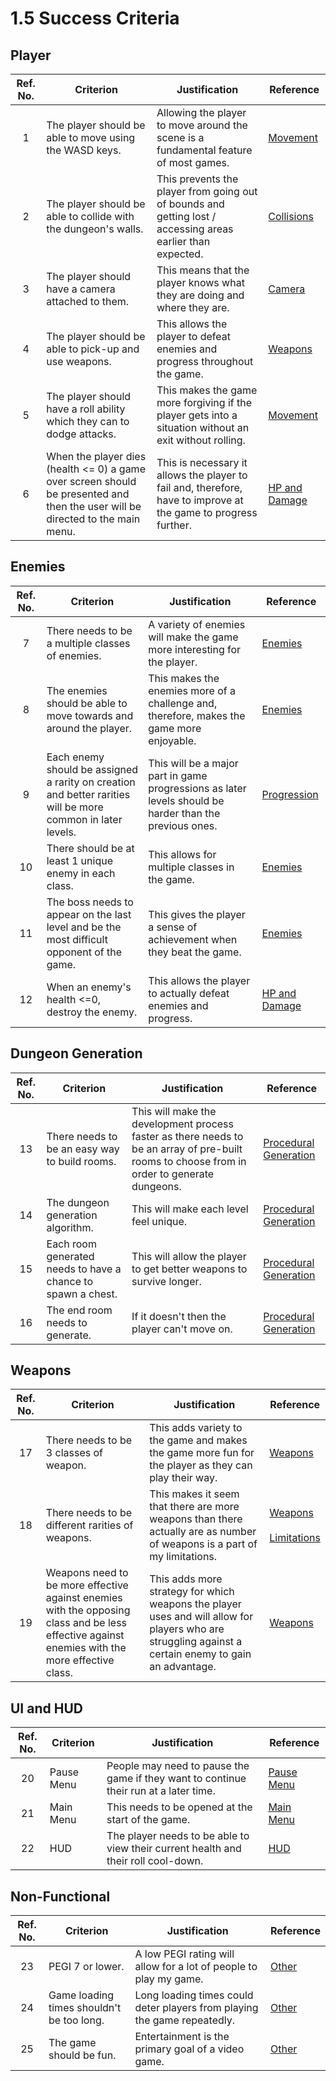 # 1.5 Success Criteria

## Player

| Ref. No. | Criterion                                                                                                                      | Justification                                                                                                   | Reference                                                                |
| :------: | ------------------------------------------------------------------------------------------------------------------------------ | --------------------------------------------------------------------------------------------------------------- | ------------------------------------------------------------------------ |
|     1    | The player should be able to move using the WASD keys.                                                                         | Allowing the player to move around the scene is a fundamental feature of most games.                            | [Movement](1.4a-features-of-the-proposed-solution.md#movement)           |
|     2    | The player should be able to collide with the dungeon's walls.                                                                 | This prevents the player from going out of bounds and getting lost / accessing areas earlier than expected.     | [Collisions](1.4a-features-of-the-proposed-solution.md#collisions)       |
|     3    | The player should have a camera attached to them.                                                                              | This means that the player knows what they are doing and where they are.                                        | [Camera](1.4a-features-of-the-proposed-solution.md#camera)               |
|     4    | The player should be able to pick-up and use weapons.                                                                          | This allows the player to defeat enemies and progress throughout the game.                                      | [Weapons](1.4a-features-of-the-proposed-solution.md#weapons)             |
|     5    | The player should have a roll ability which they can to dodge attacks.                                                         | This makes the game more forgiving if the player gets into a situation without an exit without rolling.         | [Movement](1.4a-features-of-the-proposed-solution.md#movement)           |
|     6    | When the player dies (health <= 0) a game over screen should be presented and then the user will be directed to the main menu. | This is necessary it allows the player to fail and, therefore, have to improve at the game to progress further. | [HP and Damage](1.4a-features-of-the-proposed-solution.md#hp-and-damage) |

## Enemies

| Ref. No. | Criterion                                                                                                   | Justification                                                                                           | Reference                                                                |
| :------: | ----------------------------------------------------------------------------------------------------------- | ------------------------------------------------------------------------------------------------------- | ------------------------------------------------------------------------ |
|     7    | There needs to be a multiple classes of enemies.                                                            | A variety of enemies will make the game more interesting for the player.                                | [Enemies](1.4a-features-of-the-proposed-solution.md#enemies)             |
|     8    | The enemies should be able to move towards and around the player.                                           | This makes the enemies more of a challenge and, therefore, makes the game more enjoyable.               | [Enemies](1.4a-features-of-the-proposed-solution.md#enemies)             |
|     9    | Each enemy should be assigned a rarity on creation and better rarities will be more common in later levels. | This will be a major part in game progressions as later levels should be harder than the previous ones. | [Progression](1.4a-features-of-the-proposed-solution.md#progression)     |
|    10    | There should be at least 1 unique enemy in each class.                                                      | This allows for multiple classes in the game.                                                           | [Enemies](1.4a-features-of-the-proposed-solution.md#enemies)             |
|    11    | The boss needs to appear on the last level and be the most difficult opponent of the game.                  | This gives the player a sense of achievement when they beat the game.                                   | [Enemies](1.4a-features-of-the-proposed-solution.md#enemies)             |
|    12    | When an enemy's health <=0, destroy the enemy.                                                              | This allows the player to actually defeat enemies and progress.                                         | [HP and Damage](1.4a-features-of-the-proposed-solution.md#hp-and-damage) |

## Dungeon Generation

| Ref. No. | Criterion                                                    | Justification                                                                                                                                | Reference                                                                                                                                                   |
| :------: | ------------------------------------------------------------ | -------------------------------------------------------------------------------------------------------------------------------------------- | ----------------------------------------------------------------------------------------------------------------------------------------------------------- |
|    13    | There needs to be an easy way to build rooms.                | This will make the development process faster as there needs to be an array of pre-built rooms to choose from in order to generate dungeons. | [Procedural ](1.4a-features-of-the-proposed-solution.md#procedural-generation)[Generation](1.4a-features-of-the-proposed-solution.md#procedural-generation) |
|    14    | The dungeon generation algorithm.                            | This will make each level feel unique.                                                                                                       | [Procedural ](1.4a-features-of-the-proposed-solution.md#procedural-generation)[Generation](1.4a-features-of-the-proposed-solution.md#procedural-generation) |
|    15    | Each room generated needs to have a chance to spawn a chest. | This will allow the player to get better weapons to survive longer.                                                                          | [Procedural ](1.4a-features-of-the-proposed-solution.md#procedural-generation)[Generation](1.4a-features-of-the-proposed-solution.md#procedural-generation) |
|    16    | The end room needs to generate.                              | If it doesn't then the player can't move on.                                                                                                 | [Procedural ](1.4a-features-of-the-proposed-solution.md#procedural-generation)[Generation](1.4a-features-of-the-proposed-solution.md#procedural-generation) |

## Weapons

| Ref. No. | Criterion                                                                                                                                      | Justification                                                                                                                                         | Reference                                                                                                                                                             |
| :------: | ---------------------------------------------------------------------------------------------------------------------------------------------- | ----------------------------------------------------------------------------------------------------------------------------------------------------- | --------------------------------------------------------------------------------------------------------------------------------------------------------------------- |
|    17    | There needs to be 3 classes of weapon.                                                                                                         | This adds variety to the game and makes the game more fun for the player as they can play their way.                                                  | [Weapons](1.4a-features-of-the-proposed-solution.md#weapons)                                                                                                          |
|    18    | There needs to be different rarities of weapons.                                                                                               | This makes it seem that there are more weapons than there actually are as number of weapons is a part of my limitations.                              | <p><a href="1.4a-features-of-the-proposed-solution.md#weapons">Weapons</a><br><br><a href="1.4a-features-of-the-proposed-solution.md#limitations">Limitations</a></p> |
|    19    | Weapons need to be more effective against enemies with the opposing class and be less effective against enemies with the more effective class. | This adds more strategy for which weapons the player uses and will allow for players who are struggling against a certain enemy to gain an advantage. | [Weapons](1.4a-features-of-the-proposed-solution.md#weapons)                                                                                                          |

## UI and HUD

| Ref. No. | Criterion  | Justification                                                                         | Reference                                                          |
| :------: | ---------- | ------------------------------------------------------------------------------------- | ------------------------------------------------------------------ |
|    20    | Pause Menu | People may need to pause the game if they want to continue their run at a later time. | [Pause Menu](1.4a-features-of-the-proposed-solution.md#pause-menu) |
|    21    | Main Menu  | This needs to be opened at the start of the game.                                     | [Main Menu](1.4a-features-of-the-proposed-solution.md#main-menu)   |
|    22    | HUD        | The player needs to be able to view their current health and their roll cool-down.    | [HUD](1.4a-features-of-the-proposed-solution.md#hud)               |

## Non-Functional

| Ref. No. | Criterion                                 | Justification                                                            | Reference                                                |
| :------: | ----------------------------------------- | ------------------------------------------------------------------------ | -------------------------------------------------------- |
|    23    | PEGI 7 or lower.                          | A low PEGI rating will allow for a lot of people to play my game.        | [Other](1.4a-features-of-the-proposed-solution.md#other) |
|    24    | Game loading times shouldn't be too long. | Long loading times could deter players from playing the game repeatedly. | [Other](1.4a-features-of-the-proposed-solution.md#other) |
|    25    | The game should be fun.                   | Entertainment is the primary goal of a video game.                       | [Other](1.4a-features-of-the-proposed-solution.md#other) |
